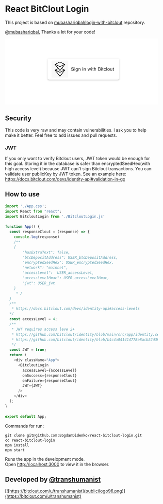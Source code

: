 # React BitClout Login

This project is based on [mubashariqbal/login-with-bitclout](https://github.com/mubashariqbal/login-with-bitclout) repository.

[@mubashariqbal](https://bitclout.com/u/mubashariqbal), Thanks a lot for your code!

![ui](public/ui.png)

## Security
This code is very raw and may contain vulnerabilities. I ask you to help make it better. Feel free to add issues and pull requests.

### JWT
If you only want to verify Bitclout users, JWT token would be enough for this goal.
Storing it in the database is safer than encryptedSeedHex(with high access level) because JWT can't sign Bitclout transactions. You can validate user publicKey by JWT token. See an example here:
https://docs.bitclout.com/devs/identity-api#validation-in-go

## How to use

```js
import './App.css';
import React from "react";
import BitcloutLogin from './BitcloutLogin.js'

function App() {
  const responseClout = (response) => {
    console.log(response)
    /**
    {
        "hasExtraText": false,
        "btcDepositAddress": USER_btcDepositAddress,
        "encryptedSeedHex": USER_encryptedSeedHex,
        "network": "mainnet",
        "accessLevel":  USER_accessLevel,
        "accessLevelHmac": USER_accessLevelHmac,
        "jwt": USER_jwt
    }
     * /
  }
  /**
   * https://docs.bitclout.com/devs/identity-api#access-levels
  */
  const accessLevel = 4;
  /**
   * JWT requires access leve 2+
   * https://github.com/bitclout/identity/blob/main/src/app/identity.service.ts#L115
   * https://github.com/bitclout/identity/blob/b4c4a041414778e8acb22d39afed5e7d72752178/src/types/identity.ts#L31
   */
  const JWT = true;
  return (
    <div className="App">
      <BitcloutLogin
        accessLevel={accessLevel}
        onSuccess={responseClout}
        onFailure={responseClout}
        JWT={JWT}
      />
    </div>
  );
}

export default App;
```

Commands for run:
```shell
git clone git@github.com:BogdanDidenko/react-bitclout-login.git
cd react-bitclout-login
npm install
npm start
```

Runs the app in the development mode.\
Open [http://localhost:3000](http://localhost:3000) to view it in the browser.

## Developed by [@transhumanist](https://bitclout.com/u/transhumanist)
[![https://bitclout.com/u/transhumanist](public/logo96.png)](https://bitclout.com/u/transhumanist)
